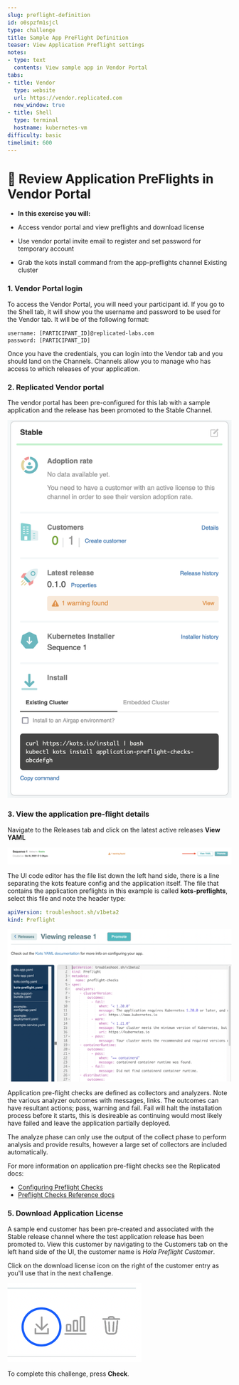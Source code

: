 ```yaml
---
slug: preflight-definition
id: o0spzfm1sjcl
type: challenge
title: Sample App PreFlight Definition
teaser: View Application Preflight settings
notes:
- type: text
  contents: View sample app in Vendor Portal
tabs:
- title: Vendor
  type: website
  url: https://vendor.replicated.com
  new_window: true
- title: Shell
  type: terminal
  hostname: kubernetes-vm
difficulty: basic
timelimit: 600
---
```


👋 Review Application PreFlights in Vendor Portal
=================================================

* **In this exercise you will:**

 * Access vendor portal and view preflights and download license
 * Use vendor portal invite email to register and set password for temporary account
 * Grab the kots install command from the app-preflights channel Existing cluster


### 1. Vendor Portal login

To access the Vendor Portal, you will need your participant id. If you go to the Shell tab, it will show you the username and password to be used for the Vendor tab. It will be of the following format:
```
username: [PARTICIPANT_ID]@replicated-labs.com
password: [PARTICIPANT_ID]
```

Once you have the credentials, you can login into the Vendor tab and you should land on the Channels. Channels allow you to manage who has access to which releases of your application.


### 2. Replicated Vendor portal

The vendor portal has been pre-configured for this lab with a sample application and the release has been promoted to the Stable Channel.

![preflight-channel](../assets/preflight-channel.png)


### 3. View the application pre-flight details

Navigate to the Releases tab and click on the latest active releases **View YAML**

![preflight-release-yaml](../assets/preflight-view-yaml-link.png)

The UI code editor has the file list down the left hand side, there is a line separating the kots feature config and the application itself.
The file that contains the application preflights in this example is called **kots-preflights**, select this file and note the header type:

```yaml
apiVersion: troubleshoot.sh/v1beta2
kind: Preflight
```

![preflight-release-yaml](../assets/preflight-release-yaml.png)

Application pre-flight checks are defined as collectors and analyzers. Note the various analyzer outcomes with messages, links.
The outcomes can have resultant actions; pass, warning and fail.  Fail will halt the installation process before it starts, this is desireable as continuing would most likely have failed and leave the application partially deployed.

The analyze phase can only use the output of the collect phase to perform analysis and provide results, however a large set of collectors are included automatically.

For more information on application pre-flight checks see the Replicated docs:
* <font color="LightBlue">[Configuring Preflight Checks](https://docs.replicated.com/vendor/preflight-support-bundle-creating)</font>
* <font color="LightBlue">[Preflight Checks Reference docs](https://docs.replicated.com/reference/custom-resource-preflight#preflight)</font>


### 5. Download Application License

A sample end customer has been pre-created and associated with the Stable release channel where the test application release has been promoted to.  View this customer by navigating to the Customers tab on the left hand side of the UI, the customer name is *Hola Preflight Customer*.

Click on the download license icon on the right of the customer entry as you'll use that in the next challenge.

![license-dlicon](../assets/license-download-icon.png)


To complete this challenge, press **Check**.

